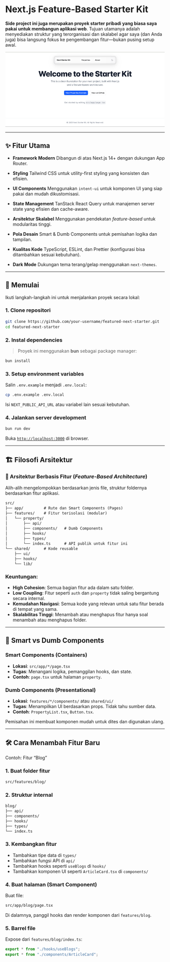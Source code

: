 #  Next.js Feature-Based Starter Kit

**Side project ini juga merupakan proyek starter pribadi yang biasa saya pakai untuk membangun aplikasi web**. Tujuan utamanya adalah menyediakan struktur yang terorganisasi dan skalabel agar saya (dan Anda juga) bisa langsung fokus ke pengembangan fitur—bukan pusing setup awal.

![Screenshot Proyek](/public/image.png)

---

## ✨ Fitur Utama

* **Framework Modern**
  Dibangun di atas Next.js 14+ dengan dukungan App Router.

* **Styling**
  Tailwind CSS untuk utility-first styling yang konsisten dan efisien.

* **UI Components**
  Menggunakan `intent-ui` untuk komponen UI yang siap pakai dan mudah dikustomisasi.

* **State Management**
  TanStack React Query untuk manajemen server state yang efisien dan cache-aware.

* **Arsitektur Skalabel**
  Menggunakan pendekatan *feature-based* untuk modularitas tinggi.

* **Pola Desain**
  Smart & Dumb Components untuk pemisahan logika dan tampilan.

* **Kualitas Kode**
  TypeScript, ESLint, dan Prettier (konfigurasi bisa ditambahkan sesuai kebutuhan).

* **Dark Mode**
  Dukungan tema terang/gelap menggunakan `next-themes`.

---

## 🚀 Memulai

Ikuti langkah-langkah ini untuk menjalankan proyek secara lokal:

### 1. Clone repositori

```bash
git clone https://github.com/your-username/featured-next-starter.git
cd featured-next-starter
```

### 2. Instal dependencies

> Proyek ini menggunakan **bun** sebagai package manager:

```bash
bun install
```

### 3. Setup environment variables

Salin `.env.example` menjadi `.env.local`:

```bash
cp .env.example .env.local
```

Isi `NEXT_PUBLIC_API_URL` atau variabel lain sesuai kebutuhan.

### 4. Jalankan server development

```bash
bun run dev
```

Buka [`http://localhost:3000`](http://localhost:3000) di browser.

---

## 🏗️ Filosofi Arsitektur

### 📁 Arsitektur Berbasis Fitur (*Feature-Based Architecture*)

Alih-alih mengelompokkan berdasarkan jenis file, struktur foldernya berdasarkan fitur aplikasi.

```
src/
├── app/         # Rute dan Smart Components (Pages)
├── features/    # Fitur terisolasi (modular)
│   └── property/
│       ├── api/
│       ├── components/   # Dumb Components
│       ├── hooks/
│       ├── types/
│       └── index.ts      # API publik untuk fitur ini
└── shared/      # Kode reusable
    ├── ui/
    ├── hooks/
    └── lib/
```

### Keuntungan:

* **High Cohesion**: Semua bagian fitur ada dalam satu folder.
* **Low Coupling**: Fitur seperti `auth` dan `property` tidak saling bergantung secara internal.
* **Kemudahan Navigasi**: Semua kode yang relevan untuk satu fitur berada di tempat yang sama.
* **Skalabilitas Tinggi**: Menambah atau menghapus fitur hanya soal menambah atau menghapus folder.

---

## 🧠 Smart vs Dumb Components

### Smart Components (Containers)

* **Lokasi**: `src/app/*/page.tsx`
* **Tugas**: Menangani logika, pemanggilan hooks, dan state.
* **Contoh**: `page.tsx` untuk halaman `property`.

### Dumb Components (Presentational)

* **Lokasi**: `features/*/components/` atau `shared/ui/`
* **Tugas**: Menampilkan UI berdasarkan props. Tidak tahu sumber data.
* **Contoh**: `PropertyList.tsx`, `Button.tsx`.

Pemisahan ini membuat komponen mudah untuk dites dan digunakan ulang.

---

## 🛠️ Cara Menambah Fitur Baru

Contoh: Fitur “Blog”

### 1. Buat folder fitur

```bash
src/features/blog/
```

### 2. Struktur internal

```
blog/
├── api/
├── components/
├── hooks/
├── types/
└── index.ts
```

### 3. Kembangkan fitur

* Tambahkan tipe data di `types/`
* Tambahkan fungsi API di `api/`
* Tambahkan hooks seperti `useBlogs` di `hooks/`
* Tambahkan komponen UI seperti `ArticleCard.tsx` di `components/`

### 4. Buat halaman (Smart Component)

Buat file:

```bash
src/app/blog/page.tsx
```

Di dalamnya, panggil hooks dan render komponen dari `features/blog`.

### 5. Barrel file

Expose dari `features/blog/index.ts`:

```ts
export * from "./hooks/useBlogs";
export * from "./components/ArticleCard";
```